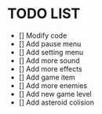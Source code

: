 # TODO LIST

- [] Modify code
- [] Add pause menu
- [] Add setting menu
- [] Add more sound
- [] Add more effects
- [] Add game item
- [] Add more enemies
- [] Add new game level
- [] Add asteroid colision